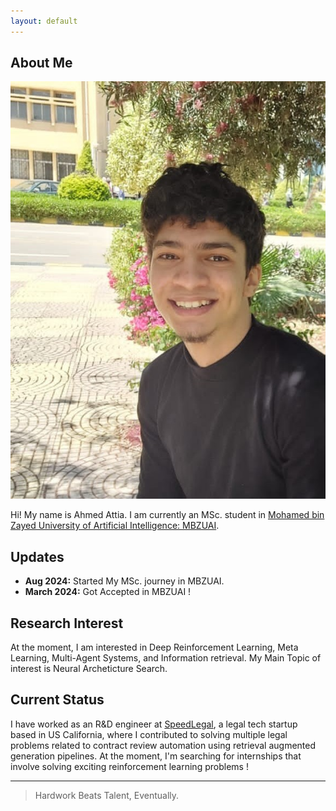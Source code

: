 ```yaml
---
layout: default
---
```

## About Me

<img class="profile-picture" src="personal picture.jpg">

Hi! My name is Ahmed Attia. I am currently an MSc. student in [Mohamed bin Zayed University of Artificial Intelligence: MBZUAI](https://mbzuai.ac.ae/).

## Updates

- **Aug 2024:** Started My MSc. journey in MBZUAI.
- **March 2024:** Got Accepted in MBZUAI !

## Research Interest

At the moment, I am interested in Deep Reinforcement Learning, Meta Learning, Multi-Agent Systems, and Information retrieval. My Main Topic of interest is Neural Archeticture Search.

## Current Status

I have worked as an R&D engineer at [SpeedLegal](https://speedlegal.io/), a legal tech startup based in US California, where I contributed to solving multiple legal problems related to contract review automation using retrieval augmented generation pipelines. At the moment, I'm searching for internships that involve solving exciting reinforcement learning problems !

---

> Hardwork Beats Talent, Eventually.
